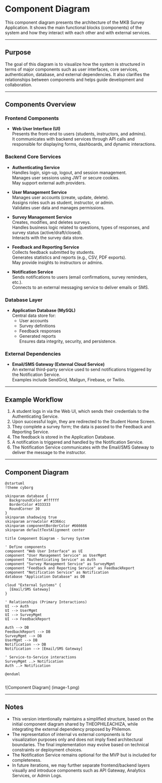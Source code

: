 # Component Diagram

This component diagram presents the architecture of the MKB Survey Application. It shows the main functional blocks (components) of the system and how they interact with each other and with external services.

---

## Purpose

The goal of this diagram is to visualize how the system is structured in terms of major components such as user interfaces, core services, authentication, database, and external dependencies. It also clarifies the relationships between components and helps guide development and collaboration.

---

## Components Overview

### Frontend Components

- **Web User Interface (UI)**  
  Presents the front-end to users (students, instructors, and admins).  
  It communicates with backend services through API calls and responsible for displaying forms, dashboards, and dynamic interactions.

### Backend Core Services

- **Authenticating Service**  
  Handles login, sign-up, logout, and session management.  
  Manages user sessions using JWT or secure cookies.  
  May support external auth providers.

- **User Management Service**  
  Manages user accounts (create, update, delete).  
  Assigns roles such as student, instructor, or admin.  
  Validates user data and manages permissions.

- **Survey Management Service**  
  Creates, modifies, and deletes surveys.  
  Handles business logic related to questions, types of responses, and survey status (active/draft/closed).  
  Interacts with the survey data store.

- **Feedback and Reporting Service**  
  Collects feedback submitted by students.  
  Generates statistics and reports (e.g., CSV, PDF exports).  
  May provide insights to instructors or admins.

- **Notification Service**  
  Sends notifications to users (email confirmations, survey reminders, etc.).  
  Connects to an external messaging service to deliver emails or SMS.

### Database Layer

- **Application Database (MySQL)**  
  Central data store for:
  - User accounts
  - Survey definitions
  - Feedback responses
  - Generated reports  
    Ensures data integrity, security, and persistence.

### External Dependencies

- **Email/SMS Gateway (External Cloud Service)**  
  An external third-party service used to send notifications triggered by the Notification Service.  
  Examples include SendGrid, Mailgun, Firebase, or Twilio.

---

## Example Workflow

1. A student logs in via the Web UI, which sends their credentials to the Authenticating Service.
2. Upon successful login, they are redirected to the Student Home Screen.
3. They complete a survey form; the data is passed to the Feedback and Reporting Service.
4. The feedback is stored in the Application Database.
5. A notification is triggered and handled by the Notification Service.
6. The Notification Service communicates with the Email/SMS Gateway to deliver the message to the instructor.

---

## Component Diagram

```
@startuml
!theme cyborg

skinparam database {
  BackgroundColor #ffffff
  BorderColor #333333
  RoundCorner 30
}
skinparam shadowing true
skinparam arrowColor #3366cc
skinparam componentBorderColor #666666
skinparam defaultTextAlignment center

title Component Diagram - Survey System

' Define components
component "Web User Interface" as UI
component "User Management Service" as UserMgmt
component "Authenticating Service" as Auth
component "Survey Management Service" as SurveyMgmt
component "Feedback and Reporting Service" as FeedbackReport
component "Notification Service" as Notification
database "Application Database" as DB

cloud "External Systems" {
  [Email/SMS Gateway]
}

' Relationships (Primary Interactions)
UI --> Auth
UI --> UserMgmt
UI --> SurveyMgmt
UI --> FeedbackReport

Auth --> DB
FeedbackReport --> DB
SurveyMgmt --> DB
UserMgmt --> DB
Notification --> DB
Notification --> [Email/SMS Gateway]

' Service-to-Service interactions
SurveyMgmt ..> Notification
Auth ..> Notification

@enduml


```

![Component Diagram] (image-1.png)

---

## Notes

- This version intentionally maintains a simplified structure, based on the initial component diagram shared by THEOPHILEACHIZA, while integrating the external dependency proposed by Philemon.
- The representation of internal vs external components is for visualization purposes only and does not imply fixed architectural boundaries. The final implementation may evolve based on technical constraints or deployment choices.
- The Notification Service remains optional for the MVP but is included for completeness.
- In future iterations, we may further separate frontend/backend layers visually and introduce components such as API Gateway, Analytics Services, or Admin Logs.
